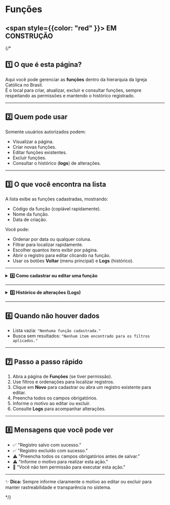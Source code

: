 
#  Funções

##  <span style={{color: "red" }}>  EM CONSTRUÇÃO </span>

{/*

## 1️⃣ O que é esta página?

Aqui você pode gerenciar as **funções** dentro da hierarquia da Igreja Católica no Brasil.  
É o local para criar, atualizar, excluir e consultar funções, sempre respeitando as permissões e mantendo o histórico registrado.



---


## 2️⃣ Quem pode usar

Somente usuários autorizados podem:
- Visualizar a página.
- Criar novas funções.
- Editar funções existentes.
- Excluir funções.
- Consultar o histórico (**logs**) de alterações.



---


## 3️⃣ O que você encontra na lista

A lista exibe as funções cadastradas, mostrando:
- Código da função (copiável rapidamente).
- Nome da função.
- Data de criação.

Você pode:
- Ordenar por data ou qualquer coluna.
- Filtrar para localizar rapidamente.
- Escolher quantos itens exibir por página.
- Abrir o registro para editar clicando na função.
- Usar os botões **Voltar** (menu principal) e **Logs** (histórico).



---

<details>
<summary><strong>4️⃣ Como cadastrar ou editar uma função</strong></summary>

### **Cadastrar nova função**
1. Clique em **Novo**.
2. Preencha todos os campos obrigatórios.
3. Salve o registro.

### **Editar função existente**
1. Abra o registro desejado.
2. Atualize os campos necessários.
3. Informe o motivo da alteração.
4. Salve.

**Campos na edição**
- **Código ID** *(somente leitura, gerado automaticamente)*
- **Função** *(obrigatório)*
- **Opção de marcação:** Pode ser realizada por um leigo  
  > Como leigos não possuem graus de ordenação, somente poderão exercer funções que tenham esta opção habilitada.
- **Observações**

### **Excluir função**
1. Selecione o registro.
2. Clique em **Excluir**.
3. Informe o motivo.
4. Confirme.

</details>

---

<details>
<summary><strong>5️⃣ Histórico de alterações (Logs)</strong></summary>

Nos logs você encontra:
- Data e hora da ação.
- Usuário que realizou a alteração.
- Tipo de ação (criação, edição, exclusão).
- Motivo informado.

Acesso:
- Na lista, botão **Logs** ao lado do registro.
- No formulário aberto, botão **Logs** no topo.

</details>

---


## 6️⃣ Quando não houver dados

- Lista vazia: `"Nenhuma função cadastrada."`
- Busca sem resultados: `"Nenhum item encontrado para os filtros aplicados."`



---


## 7️⃣ Passo a passo rápido

1. Abra a página de **Funções** (se tiver permissão).  
2. Use filtros e ordenações para localizar registros.  
3. Clique em **Novo** para cadastrar ou abra um registro existente para editar.  
4. Preencha todos os campos obrigatórios.  
5. Informe o motivo ao editar ou excluir.  
6. Consulte **Logs** para acompanhar alterações.



---


## 8️⃣ Mensagens que você pode ver

- ✅ "Registro salvo com sucesso."
- ✅ "Registro excluído com sucesso."
- ⚠️ "Preencha todos os campos obrigatórios antes de salvar."
- ⚠️ "Informe o motivo para realizar esta ação."
- 🚫 "Você não tem permissão para executar esta ação."



---

✨ **Dica:** Sempre informe claramente o motivo ao editar ou excluir para manter rastreabilidade e transparência no sistema.

*/}